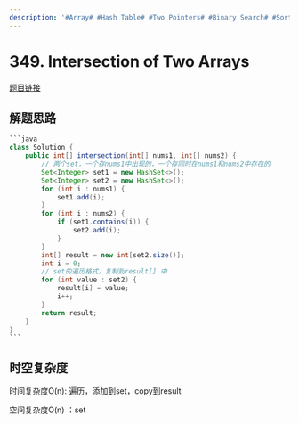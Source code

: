 ```yaml
---
description: '#Array# #Hash Table# #Two Pointers# #Binary Search# #Sorting# 1'
---
```


# 349. Intersection of Two Arrays

[题目链接](https://leetcode.com/problems/intersection-of-two-arrays/description/)

## 解题思路

````java
```java
class Solution {
    public int[] intersection(int[] nums1, int[] nums2) {
        // 两个set，一个存nums1中出现的，一个存同时在nums1和nums2中存在的
        Set<Integer> set1 = new HashSet<>();
        Set<Integer> set2 = new HashSet<>();
        for (int i : nums1) {
            set1.add(i);
        }
        for (int i : nums2) {
            if (set1.contains(i)) {
                set2.add(i);
            }
        }
        int[] result = new int[set2.size()];
        int i = 0;
        // set的遍历格式，复制到result[] 中
        for (int value : set2) {
            result[i] = value;
            i++;
        }
        return result;
    }
}
```
````

## 时空复杂度

时间复杂度O(n): 遍历，添加到set，copy到result

空间复杂度O(n) ：set

